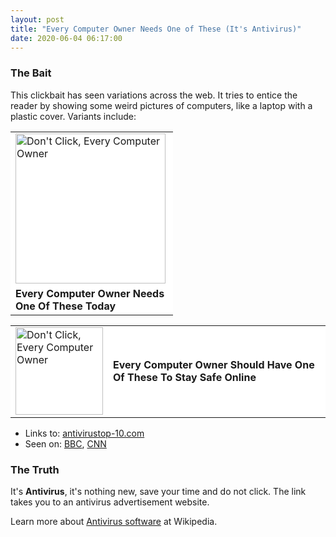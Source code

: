```yaml
---
layout: post
title: "Every Computer Owner Needs One of These (It's Antivirus)"
date: 2020-06-04 06:17:00
---
```


<style>
  table {
    border: 0px solid;
  }
  table td {
    border: 0px solid;
  }
  table tr {
    background-color: white;
  }
</style>

### The Bait

This clickbait has seen variations across the web.  It tries to entice the reader by showing
some weird pictures of computers, like a laptop with a plastic cover.  Variants include:

<table style="width:260px">
<tr>
  <td><img width="240px" src="{{site.baseurl}}/content/everycomputer/every-computer-owner-needs.jpg" alt="Don't Click, Every Computer Owner"></td>
</tr>
<tr style="background-color:white">
  <td><b>Every Computer Owner Needs One Of These Today</b></td>
</tr>
</table>

<table style="border:0px">
<tr>
 <td><img width="140px" src="{{site.baseurl}}/content/everycomputer/every-computer-to-stay-safe.jpg" alt="Don't Click, Every Computer Owner"></td>
 <td><b>Every Computer Owner Should Have One Of These To Stay Safe Online</b></td>
</tr>
</table>

 - Links to: [antivirustop-10.com](https://antivirustop-10.com)
 - Seen on: [BBC](https://bbc.com), [CNN](https://cnn.com)

### The Truth

It's **Antivirus**, it's nothing new, save your time and do not click.  The link takes you to an antivirus advertisement website.

Learn more about [Antivirus software](https://en.wikipedia.org/wiki/Antivirus_software) at Wikipedia.
